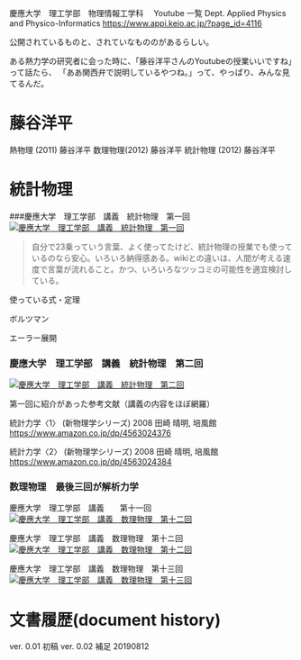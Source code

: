 慶應大学　理工学部　物理情報工学科　 Youtube 一覧
Dept. Applied Physics and Physico-Informatics
https://www.appi.keio.ac.jp/?page_id=4116

公開されているものと、されていなもののがあるらしい。

ある熱力学の研究者に会った時に、「藤谷洋平さんのYoutubeの授業いいですね」って話たら、
「ああ関西弁で説明しているやつね。」って、やっぱり、みんな見てるんだ。

# 藤谷洋平
熱物理 (2011) 藤谷洋平
数理物理(2012) 藤谷洋平 
統計物理 (2012) 藤谷洋平 

# 統計物理

###慶應大学　理工学部　講義　統計物理　第一回
[![慶應大学　理工学部　講義　統計物理　第一回](http://img.youtube.com/vi/zhHoeqVD8ak/0.jpg)](https://www.youtube.com/watch?v=zhHoeqVD8ak)

>自分で23乗っていう言葉、よく使ってたけど、統計物理の授業でも使っているのなら安心。いろいろ納得感ある。wikiとの違いは、人間が考える速度で言葉が流れること。かつ、いろいろなツッコミの可能性を適宜検討している。

使っている式・定理

ボルツマン

エーラー展開

### 慶應大学　理工学部　講義　統計物理　第二回
[![慶應大学　理工学部　講義　統計物理　第二回](http://img.youtube.com/vi/e01_Ms_Yalw/0.jpg)](https://www.youtube.com/watch?v=e01_Ms_Yalw)

第一回に紹介があった参考文献（講義の内容をほぼ網羅）

統計力学〈1〉 (新物理学シリーズ) 2008 田崎 晴明, 培風館
https://www.amazon.co.jp/dp/4563024376

統計力学〈2〉 (新物理学シリーズ) 2008 田崎 晴明, 培風館
https://www.amazon.co.jp/dp/4563024384

### 数理物理　最後三回が解析力学

慶應大学　理工学部　講義　　第十一回
[![慶應大学　理工学部　講義　数理物理　第十二回](http://img.youtube.com/vi/oAfACccCUSs/0.jpg)](https://www.youtube.com/watch?v=oAfACccCUSs)

慶應大学　理工学部　講義　数理物理　第十ニ回
[![慶應大学　理工学部　講義　数理物理　第十二回](http://img.youtube.com/vi/qasPCIkZ76g/0.jpg)](https://www.youtube.com/watch?v=qasPCIkZ76g)


慶應大学　理工学部　講義　数理物理　第十三回
[![慶應大学　理工学部　講義　数理物理　第十三回](http://img.youtube.com/vi/kRaVMUdRvDA/0.jpg)](https://www.youtube.com/watch?v=kRaVMUdRvDA)

# 文書履歴(document history)
ver. 0.01 初稿 
ver. 0.02 補足 20190812
